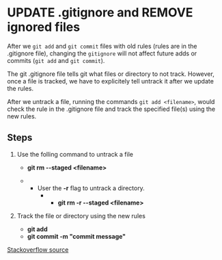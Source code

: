 UPDATE .gitignore and REMOVE ignored files
==========================================

After we `git add` and `git commit` files with old rules (rules are in the .gitignore file), changing the `gitignore` will not affect future adds or commits (`git add` and `git commit`).

The git .gitignore file tells git what files or directory to not track. However, once a file is tracked, we have to explicitely tell untrack it after we update the rules.

After we untrack a file, running the commands `git add <filename>`, would check the rule in the .gitignore file and track the specified file(s) using the new rules.

Steps
-----
1. Use the folling command to untrack a file
    + **git rm --staged \<filename>**

    + + User the **-r** flag to untrack a directory.
        + + **git rm -r --staged \<filename>**

2. Track the file or directory using the new rules
    + **git add <filename>**
    + **git commit -m "commit message"**
    
[Stackoverflow source](https://stackoverflow.com/questions/1274057/how-can-i-make-git-forget-about-a-file-that-was-tracked-but-is-now-in-gitign)
